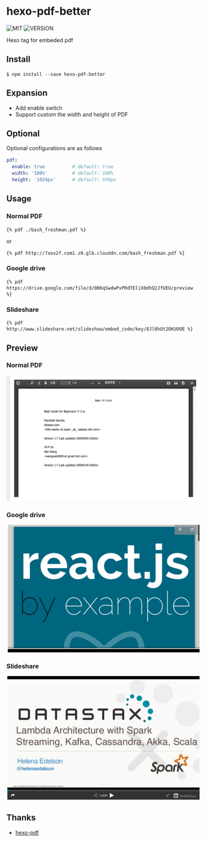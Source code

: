 hexo-pdf-better
====
![MIT](https://img.shields.io/npm/l/express.svg) ![VERSION](https://img.shields.io/badge/version-1.1.0-green.svg)

Hexo tag for embeded pdf

## Install

```
$ npm install --save hexo-pdf-better
```

## Expansion

- Add enable switch
- Support custom the width and height of PDF

## Optional

Optional configurations are as follows

``` yml
pdf:
  enable: true          # default: true
  width: '100%'         # default: 100%
  height: '1024px'      # default: 550px
```

## Usage

### Normal PDF

```
{% pdf ./bash_freshman.pdf %}
```

or

```
{% pdf http://7xov2f.com1.z0.glb.clouddn.com/bash_freshman.pdf %}
```

### Google drive
```
{% pdf https://drive.google.com/file/d/0B6qSwdwPxPRdTEliX0dhQ2JfUEU/preview %}
```

### Slideshare
```
{% pdf http://www.slideshare.net/slideshow/embed_code/key/8Jl0hUt2OKUOOE %}
```
## Preview

### Normal PDF
![](screenshot/hexo-normal-pdf.png)

### Google drive
![](screenshot/hexo-googledrive-pdf.png)

### Slideshare
![](screenshot/hexo-slideshare-pdf.png)

## Thanks

- [hexo-pdf](https://github.com/superalsrk/hexo-pdf)